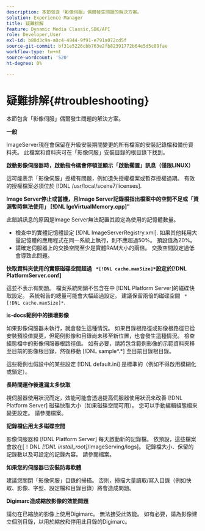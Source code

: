 ```yaml
---
description: 本節包含「影像伺服」偶爾發生問題的解決方案。
solution: Experience Manager
title: 疑難排解
feature: Dynamic Media Classic,SDK/API
role: Developer,User
exl-id: b80d3c9a-a0c4-4944-9f91-e791a072cd5f
source-git-commit: bf31e5226cbb763e2fb82391772b64e5d5c89fae
workflow-type: tm+mt
source-wordcount: '520'
ht-degree: 0%

---
```


# 疑難排解{#troubleshooting}

本節包含「影像伺服」偶爾發生問題的解決方案。

**一般**

ImageServer現在會保留在升級安裝期間變更的所有檔案的安裝記錄檔和備份資料夾。 此檔案和資料夾可在「影像伺服」安裝目錄的根目錄下找到。

**啟動影像伺服器時，啟動指令碼會停頓並顯示「啟動擱置」訊息（僅限LINUX）**

這可能表示「影像伺服」授權有問題，例如遺失授權檔案或暫存授權過期。 有效的授權檔案必須位於 [!DNL /usr/local/scene7/licenses].

**Image Server停止或當機，且Image Server記錄檔指出檔案中的空間不足或「資源暫時無法使用」 [!DNL IgcVirtualMemory.cpp]&quot;**

此錯誤訊息的原因是Image Server無法配置其設定為使用的記憶體數量。

* 檢查中的實體記憶體設定 [!DNL ImageServerRegistry.xml]. 如果其他耗用大量記憶體的應用程式在同一系統上執行，則不應超過50%。 預設值為20%。
* 請確定伺服器上的交換空間至少是實體RAM大小的兩倍。 交換空間設定過低會導致此問題。

**快取資料夾使用的實際磁碟空間超過 ` *[!DNL cache.maxSize]*`設定於[!DNL PlatformServer.conf]**

這並不表示有問題。 檔案系統開銷不包含在中 [!DNL Platform Server]的磁碟快取設定。 系統報告的總量可能會大幅超過設定。 建議保留兩倍的磁碟空間 ` *[!DNL cache.maxSize]*`.

**is-docs範例中的損壞影像**

如果影像伺服器未執行，就會發生這種情況。 如果目錄根路徑或影像根路徑已從安裝預設值變更，但範例影像和目錄尚未移至新位置，也會發生這種情況。 檢查組態檔中的影像伺服器根路徑值。 如有必要，請將包含範例影像的示範資料夾移至目前的影像根目錄，然後移動 [!DNL sample*.*] 至目前目錄根目錄。

這些範例也假設中的某些設定 [!DNL default.ini] 是標準的（例如不得啟用模糊化或鎖定）。

**長時間運作後遺漏太多快取**

視伺服器使用狀況而定，效能可能會透過提高伺服器使用狀況來改善 [!DNL Platform Server] 磁碟快取大小（如果磁碟空間可用）。 您可以手動編輯組態檔來變更設定。 請參閱檔案。

**記錄檔佔用太多磁碟空間**

影像伺服器和 [!DNL Platform Server] 每天啟動新的記錄檔。 依預設，這些檔案會放在[！DNL *[!DNL install_root]*/ImageServing/logs]。 記錄檔大小、保留的記錄數以及可設定的記錄內容。 請參閱檔案。

**如果您的伺服器已安裝防毒軟體**

建議您關閉「影像伺服」目錄的掃描。 否則，掃描大量讀取/寫入目錄（例如快取、影像、字型、設定檔和目錄目錄）將會造成問題。

**Digimarc造成縮放影像的效能問題**

請勿在已縮放的影像上使用Digimarc。 無法接受此效能。 如有必要，請為影像建立個別目錄，以用於縮放和停用此目錄的Digimarc。

